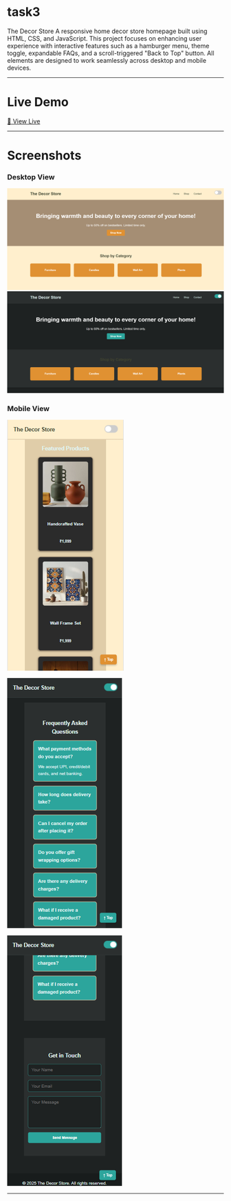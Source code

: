 # task3

The Decor Store 
A responsive home decor store homepage built using HTML, CSS, and JavaScript. This project focuses on enhancing user experience with interactive features such as a hamburger menu, theme toggle, expandable FAQs, and a scroll-triggered "Back to Top" button. All elements are designed to work seamlessly across desktop and mobile devices.

---

# Live Demo

[🔗 View Live](https://your-live-demo-link-here.com)

---

# Screenshots

### Desktop View

![Desktop Screenshot](images/ss1.png)
![Desktop Screenshot](images/ss2.png)

### Mobile View

![Mobile Screenshot](images/mob3.png)

![Mobile Screenshot](images/mob2.png)

![Mobile Screenshot](images/mob1.png)


---

